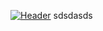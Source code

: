 [![Header](https://raw.githubusercontent.com/MartinHeinz/<OWNER>/<OWNER>/readme_header.png "Header")](https://some-url.dev/)
sdsdasds
